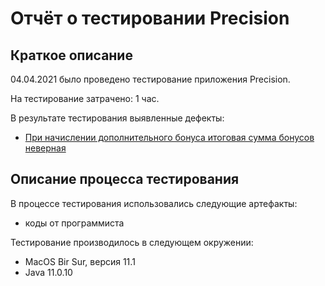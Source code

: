 # Отчёт о тестировании Precision

## Краткое описание

04.04.2021 было проведено тестирование приложения Precision.

На тестирование затрачено: 1 час.

В результате тестирования выявленные дефекты:
* [При начислении дополнительного бонуса итоговая сумма бонусов неверная](https://github.com/medet-naz/Java-2.2/issues/1)


## Описание процесса тестирования

В процессе тестирования использовались следующие артефакты:
* коды от программиста 



Тестирование производилось в следующем окружении:
* MacOS Bir Sur, версия 11.1
* Java 11.0.10